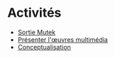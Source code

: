 # Activités

<!-- generateSubNav -->

* [Sortie Mutek ](/activites/1_sortie_mutek/README.md)
* [Présenter l'œuvres multimédia](/activites/2_corpus_multimedia/README.md)
* [Conceptualisation](/activites/3_conceptualisation/README.md)

